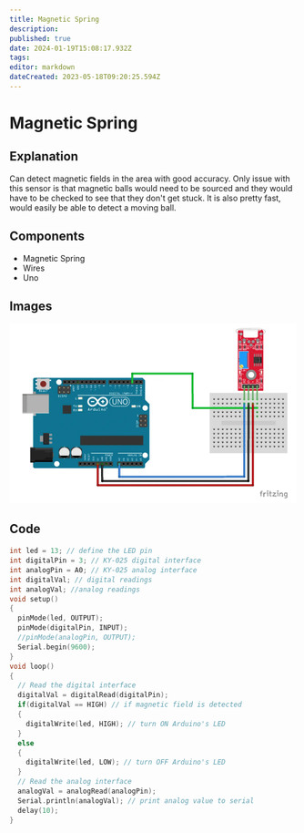 ```yaml
---
title: Magnetic Spring
description: 
published: true
date: 2024-01-19T15:08:17.932Z
tags: 
editor: markdown
dateCreated: 2023-05-18T09:20:25.594Z
---
```


# Magnetic Spring
## Explanation
Can detect magnetic fields in the area with good accuracy. Only issue with this sensor is that magnetic balls would need to be sourced and they would have to be checked to see that they don't get stuck. It is also pretty fast, would easily be able to detect a moving ball.
## Components
- Magnetic Spring
- Wires
- Uno
## Images
![image_2023-05-18_101937657.png](/image_2023-05-18_101937657.png)
## Code
```C++
int led = 13; // define the LED pin
int digitalPin = 3; // KY-025 digital interface
int analogPin = A0; // KY-025 analog interface
int digitalVal; // digital readings
int analogVal; //analog readings
void setup()
{
  pinMode(led, OUTPUT);
  pinMode(digitalPin, INPUT);
  //pinMode(analogPin, OUTPUT);
  Serial.begin(9600);
}
void loop()
{
  // Read the digital interface
  digitalVal = digitalRead(digitalPin); 
  if(digitalVal == HIGH) // if magnetic field is detected
  {
    digitalWrite(led, HIGH); // turn ON Arduino's LED
  }
  else
  {
    digitalWrite(led, LOW); // turn OFF Arduino's LED
  }
  // Read the analog interface
  analogVal = analogRead(analogPin); 
  Serial.println(analogVal); // print analog value to serial
  delay(10);
}
```